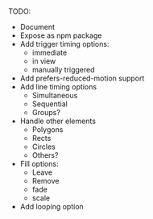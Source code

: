 # <line-drawing>

TODO:

- Document
- Expose as npm package
- Add trigger timing options:
  - immediate
  - in view
  - manually triggered
- Add prefers-reduced-motion support
- Add line timing options
  - Simultaneous
  - Sequential
  - Groups?
- Handle other elements
  - Polygons
  - Rects
  - Circles
  - Others?
- Fill options:
  - Leave
  - Remove
  - fade
  - scale
- Add looping option

